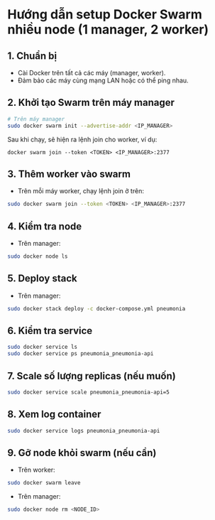 # Hướng dẫn setup Docker Swarm nhiều node (1 manager, 2 worker)

## 1. Chuẩn bị
- Cài Docker trên tất cả các máy (manager, worker).
- Đảm bảo các máy cùng mạng LAN hoặc có thể ping nhau.

## 2. Khởi tạo Swarm trên máy manager
```bash
# Trên máy manager
sudo docker swarm init --advertise-addr <IP_MANAGER>
```
Sau khi chạy, sẽ hiện ra lệnh join cho worker, ví dụ:
```
docker swarm join --token <TOKEN> <IP_MANAGER>:2377
```

## 3. Thêm worker vào swarm
- Trên mỗi máy worker, chạy lệnh join ở trên:
```bash
sudo docker swarm join --token <TOKEN> <IP_MANAGER>:2377
```

## 4. Kiểm tra node
- Trên manager:
```bash
sudo docker node ls
```

## 5. Deploy stack
- Trên manager:
```bash
sudo docker stack deploy -c docker-compose.yml pneumonia
```

## 6. Kiểm tra service
```bash
sudo docker service ls
sudo docker service ps pneumonia_pneumonia-api
```

## 7. Scale số lượng replicas (nếu muốn)
```bash
sudo docker service scale pneumonia_pneumonia-api=5
```

## 8. Xem log container
```bash
sudo docker service logs pneumonia_pneumonia-api
```

## 9. Gỡ node khỏi swarm (nếu cần)
- Trên worker:
```bash
sudo docker swarm leave
```
- Trên manager:
```bash
sudo docker node rm <NODE_ID>
``` 